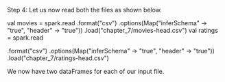 Step 4: Let us now read both the files as shown below.

val movies = spark.read
  .format("csv")
  .options(Map("inferSchema" -> "true", "header" -> "true"))
  .load("chapter_7/movies-head.csv")
val ratings = spark.read

  .format("csv")
  .options(Map("inferSchema" -> "true", "header" -> "true"))
  .load("chapter_7/ratings-head.csv")

We now have two dataFrames for each of our input file.

 
